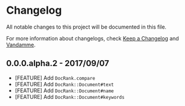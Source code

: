 # Changelog

All notable changes to this project will be documented in this file.

For more information about changelogs, check
[Keep a Changelog](http://keepachangelog.com) and
[Vandamme](http://tech-angels.github.io/vandamme).

## 0.0.0.alpha.2 - 2017/09/07

* [FEATURE] Add `DocRank.compare`
* [FEATURE] Add `DocRank::Document#text`
* [FEATURE] Add `DocRank::Document#name`
* [FEATURE] Add `DocRank::Document#keywords`
